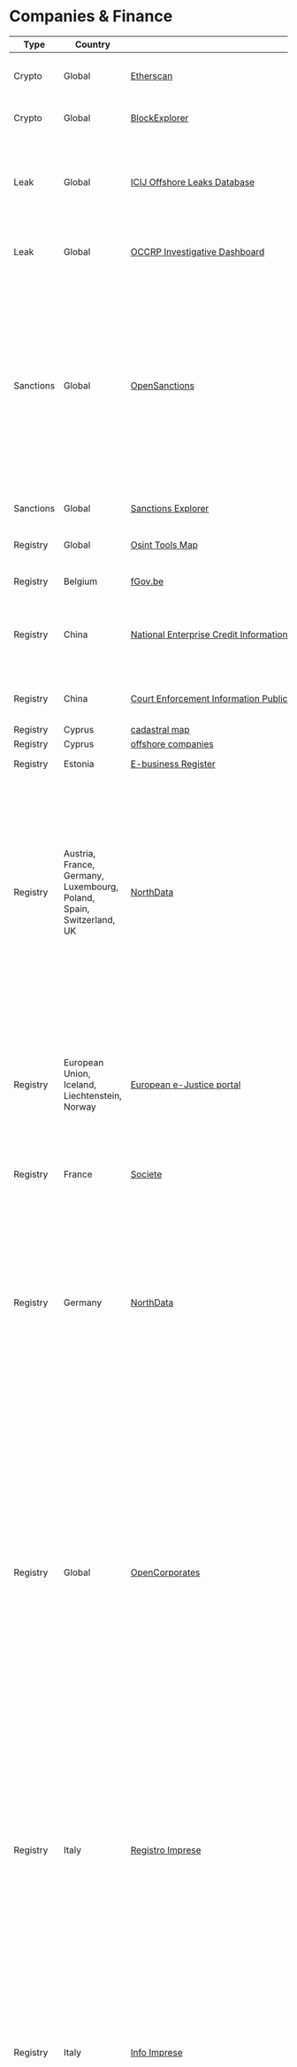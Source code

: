 # Companies & Finance

| Type      | Country                                                                                    | Name                                                                                                                                                                                         | Description                                                                                                                                                                                                                                                                                                                                                                                                                                                                                                                                                                                          | Guide                                                                                                                                    |                                                                                                                                                                      |                                                                                                                                                                        |
| --------- | ------------------------------------------------------------------------------------------ | -------------------------------------------------------------------------------------------------------------------------------------------------------------------------------------------- | ---------------------------------------------------------------------------------------------------------------------------------------------------------------------------------------------------------------------------------------------------------------------------------------------------------------------------------------------------------------------------------------------------------------------------------------------------------------------------------------------------------------------------------------------------------------------------------------------------- | ---------------------------------------------------------------------------------------------------------------------------------------- | -------------------------------------------------------------------------------------------------------------------------------------------------------------------- | ---------------------------------------------------------------------------------------------------------------------------------------------------------------------- |
| Crypto    | Global                                                                                     | [Etherscan](http://etherscan.io/)                                                                                                                                                            | Tracking transactions & finding a cryptowallet each based on the ETH blockchain.                                                                                                                                                                                                                                                                                                                                                                                                                                                                                                                     |                                                                                                                                          |                                                                                                                                                                      |                                                                                                                                                                        |
| Crypto    | Global                                                                                     | [BlockExplorer](https://blockexplorer.com/)                                                                                                                                                  | Following a bitcoin trail or following a bitcoin account?                                                                                                                                                                                                                                                                                                                                                                                                                                                                                                                                            |                                                                                                                                          |                                                                                                                                                                      |                                                                                                                                                                        |
| Leak      | Global                                                                                     | [ICIJ Offshore Leaks Database](http://offshoreleaks.icij.org/)                                                                                                                               | Find out who’s behind more than 810k offshore companies, foundations and trusts from the Panama Papers, the Offshore Leaks, the Bahamas Leaks and the Paradise Papers investigations.                                                                                                                                                                                                                                                                                                                                                                                                                | [How to use the Offshore Leaks Database](https://offshoreleaks.icij.org/pages/howtouse)                                                  | [How to use ICIJ's Offshore Leaks Database (part 1) (2 min)](https://www.youtube.com/watch?v=k0G83QXrMWA)                                                            |                                                                                                                                                                        |
| Leak      | Global                                                                                     | [OCCRP Investigative Dashboard](http://data.occrp.org/)                                                                                                                                      | Search 178 million public records and leaks from 236 sources on company and individual names.                                                                                                                                                                                                                                                                                                                                                                                                                                                                                                        |                                                                                                                                          |                                                                                                                                                                      |                                                                                                                                                                        |
| Sanctions | Global                                                                                     | [OpenSanctions](https://www.opensanctions.org/)                                                                                                                                              | <p>Site owner: Team coordinated by Friedrich Lindenberg, funded initally by the German government.<br>An international database of persons and companies of political, criminal, or economic interest. Combines the sanctions lists, databases of politically exposed persons, and other information about persons in the public interest into a single, dataset.<br>Free for non-commercial users.</p>                                                                                                                                                                                              |                                                                                                                                          |                                                                                                                                                                      |                                                                                                                                                                        |
| Sanctions | Global                                                                                     | [Sanctions Explorer](https://sanctionsexplorer.org/)                                                                                                                                         | Database of OFAC/UN/EU sanctions                                                                                                                                                                                                                                                                                                                                                                                                                                                                                                                                                                     |                                                                                                                                          |                                                                                                                                                                      |                                                                                                                                                                        |
| Registry  | Global                                                                                     | [Osint Tools Map](https://cipher387.github.io/osintmap/)                                                                                                                                     | Worldwide map of business registries, court records and other info, by @cyb\_detective                                                                                                                                                                                                                                                                                                                                                                                                                                                                                                               |                                                                                                                                          |                                                                                                                                                                      |                                                                                                                                                                        |
| Registry  | Belgium                                                                                    | [fGov.be](https://economie.fgov.be/en/themes/enterprises/crossroads-bank-enterprises/services-everyone/cbe-public-search)                                                                    | Belgian companies registry.                                                                                                                                                                                                                                                                                                                                                                                                                                                                                                                                                                          |                                                                                                                                          |                                                                                                                                                                      |                                                                                                                                                                        |
| Registry  | China                                                                                      | [National Enterprise Credit Information Publicity System](http://www.gsxt.gov.cn/index.html)                                                                                                 | Companies registered in China, including registered capital, legal representative, incorporation date, penalty history and business irregularity records.                                                                                                                                                                                                                                                                                                                                                                                                                                            |                                                                                                                                          |                                                                                                                                                                      |                                                                                                                                                                        |
| Registry  | China                                                                                      | [Court Enforcement Information Publicity](http://zxgk.court.gov.cn/)                                                                                                                         | Chinese individuals and companies listed by the court as involved in dishonest practices.                                                                                                                                                                                                                                                                                                                                                                                                                                                                                                            |                                                                                                                                          |                                                                                                                                                                      |                                                                                                                                                                        |
| Registry  | Cyprus                                                                                     | [cadastral map](http://eservices.dls.moi.gov.cy/#/national/geoportalmapviewer)                                                                                                               | Cadastral map of Cyprus.                                                                                                                                                                                                                                                                                                                                                                                                                                                                                                                                                                             |                                                                                                                                          |                                                                                                                                                                      |                                                                                                                                                                        |
| Registry  | Cyprus                                                                                     | [offshore companies](http://efiling.drcor.mcit.gov.cy/DrcorPublic/SearchForm.aspx?sc=0\&lang=EN)                                                                                             |                                                                                                                                                                                                                                                                                                                                                                                                                                                                                                                                                                                                      |                                                                                                                                          |                                                                                                                                                                      |                                                                                                                                                                        |
| Registry  | Estonia                                                                                    | [E-business Register](https://ariregister.rik.ee/eng)                                                                                                                                        | Search companies and individuals in Estonia.                                                                                                                                                                                                                                                                                                                                                                                                                                                                                                                                                         |                                                                                                                                          |                                                                                                                                                                      |                                                                                                                                                                        |
| Registry  | Austria, France, Germany, Luxembourg, Poland, Spain, Switzerland, UK                       | [NorthData](https://www.northdata.com/)                                                                                                                                                      | <p>Worth using in conjunction with OpenCorporates<br>Site owner: German company.<br>Provides company information that is publicly available from sources such as trade registers, annual reports, funding registers, trademark records, patent registries and others (not all included in the free search)<br>Free search is by name.<br>Fields returned: Name; Register; Address; History; Merger/Acquisition/Control; Network (relationships with other entities); Publications</p>                                                                                                                |                                                                                                                                          |                                                                                                                                                                      |                                                                                                                                                                        |
| Registry  | European Union, Iceland, Liechtenstein, Norway                                             | [European e-Justice portal](https://e-justice.europa.eu/home.do?action=home)                                                                                                                 | <p>Site owner: European Union<br>Consolidates official national registers for all member states.<br>Site might contain data not available on OpenCorporates.<br>Fields returned: Registered office; Registration number; Company type; Business Register ID; EUID</p>                                                                                                                                                                                                                                                                                                                                |                                                                                                                                          |                                                                                                                                                                      |                                                                                                                                                                        |
| Registry  | France                                                                                     | [Societe](http://societe.com/)                                                                                                                                                               | Search companies and individuals in France.                                                                                                                                                                                                                                                                                                                                                                                                                                                                                                                                                          |                                                                                                                                          |                                                                                                                                                                      |                                                                                                                                                                        |
| Registry  | Germany                                                                                    | [NorthData](https://www.northdata.de/)                                                                                                                                                       | <p>Worth using in conjunction with OpenCorporates<br>Site owner: German company.<br>Provides company information that is publicly available from sources such as trade registers, annual reports, funding registers, trademark records, patent registries and others (not all included in the free search)<br>Free search is by name.<br>Fields returned: Name; Register; Address; History; Merger/Acquisition/Control; Network (relationships with other entities); Publications</p>                                                                                                                |                                                                                                                                          |                                                                                                                                                                      |                                                                                                                                                                        |
| Registry  | Global                                                                                     | [OpenCorporates](http://opencorporates.com/)                                                                                                                                                 | <p>A good place to start companies research as it covers so many jurisdictions.<br>Site owner: English company<br>Data sources: Primary public sources.<br>Read the data use licence.<br>Searches are free, though some features require a login (which they may provide if you agree to freely share your results).<br>Fields returned (differ per country): Company Number; Status; Incorporation Date; Company Type; Jurisdiction; Directors / Officers; Registered Address; Registry Page; Branches; Shareholdings in other companies ; Subsidiaries; Trademark registrations; Events</p>        | [Using OpenCorporates for Investigations (20 min)](https://www.youtube.com/watch?v=G\_swgQEUGh8)                                         | [OpenCorporates API for Beginners (35 min)](https://tcij.org/summer-conference-event/a-beginners-guide-to-using-the-opencorporates-api-to-power-your-investigation/) | [The Investigator’s Handbook: A Guide to Using OpenCorporates](https://blog.opencorporates.com/2017/10/31/the-investigators-handbook-a-guide-to-using-opencorporates/) |
| Registry  | Italy                                                                                      | [Registro Imprese](http://www.registroimprese.it/)                                                                                                                                           | The official Italian companies registry and offers a wide array of basic information and data: company’s purpose, legal email address, locations (legal HQ and operative offices or warehouses, etc). A few times it reports the date of establishment or when a company started providing a specific service/activity. It is only in Italian but has a very easy interface. The basic searching service is free, but it is possible to buy reports and specific information about a company. Same old story as for any other national registry.                                                     |                                                                                                                                          |                                                                                                                                                                      |                                                                                                                                                                        |
| Registry  | Italy                                                                                      | [Info Imprese](http://infoimprese.it/)                                                                                                                                                       | A second database of Italian companies that basically reflects registroimprese.it. Offers the same service of registroimprese.it, but it often reports more details about a company’s activity and purpose, which can help a lot in the investigation. It is perfect to validate the results you may have previously found on registroimprese.it.                                                                                                                                                                                                                                                    |                                                                                                                                          |                                                                                                                                                                      |                                                                                                                                                                        |
| Registry  | Italy                                                                                      | [Icribis.com](http://icribis.com/)                                                                                                                                                           | Great portal. Offers further information such as VAT n., Chamber of Commerce registration number, revenue range, estimate of personnel employed. Usually well kept and updated. Only “obstacle”: you have to create a socket puppet with a social security number. The basic searching service is free, but it is possible to buy reports and specific information about a company.                                                                                                                                                                                                                  |                                                                                                                                          |                                                                                                                                                                      |                                                                                                                                                                        |
| Registry  | Lesotho                                                                                    | [http://www.obfc.org.ls/registry/](http://www.obfc.org.ls/registry/)                                                                                                                         | Search for companies, directors and shareholders in Lesotho. Information is comprehensive and up-to-date.                                                                                                                                                                                                                                                                                                                                                                                                                                                                                            |                                                                                                                                          |                                                                                                                                                                      |                                                                                                                                                                        |
| Registry  | Mauritius                                                                                  | [https://portalmns.mu/](https://portalmns.mu/)                                                                                                                                               | Search for companies in Mauritius. Availability of information varies.                                                                                                                                                                                                                                                                                                                                                                                                                                                                                                                               |                                                                                                                                          |                                                                                                                                                                      |                                                                                                                                                                        |
| Registry  | Namibia                                                                                    | [http://www.bipa.na/search/](http://www.bipa.na/search/)                                                                                                                                     | Search if a company is registered in Namibia                                                                                                                                                                                                                                                                                                                                                                                                                                                                                                                                                         |                                                                                                                                          |                                                                                                                                                                      |                                                                                                                                                                        |
| Registry  | Nigeria                                                                                    | [https://publicsearch.cac.gov.ng/ComSearch/](https://publicsearch.cac.gov.ng/ComSearch/)                                                                                                     | Check if a company is registered in Nigeria. Limited information available.                                                                                                                                                                                                                                                                                                                                                                                                                                                                                                                          |                                                                                                                                          |                                                                                                                                                                      |                                                                                                                                                                        |
| Registry  | Portugal                                                                                   | [Portal da Justiça](http://publicacoes.mj.pt/DetalhePublicacao.aspx)                                                                                                                         | Search companies and individuals in Portugal.                                                                                                                                                                                                                                                                                                                                                                                                                                                                                                                                                        |                                                                                                                                          |                                                                                                                                                                      |                                                                                                                                                                        |
| Registry  | Seychelles                                                                                 | [http://www.registry.gov.sc/BizRegistration/WebSearchBusiness.aspx](http://www.registry.gov.sc/BizRegistration/WebSearchBusiness.aspx)                                                       | Check if a company is registered in the Seychelles. Limited information available.                                                                                                                                                                                                                                                                                                                                                                                                                                                                                                                   |                                                                                                                                          |                                                                                                                                                                      |                                                                                                                                                                        |
| Registry  | South Africa                                                                               | [http://www.cipc.co.za/za/](http://www.cipc.co.za/za/)                                                                                                                                       | Search for companies in South Africa. Database is searchable by company name and company registration number. One can also search by individual director, but director searches require an individual's ID number.                                                                                                                                                                                                                                                                                                                                                                                   |                                                                                                                                          |                                                                                                                                                                      |                                                                                                                                                                        |
| Registry  | Switzerland                                                                                | [Zefix](http://zefix.ch/en/search/entity/welcome)                                                                                                                                            | Search companies and individuals in Switzerland.                                                                                                                                                                                                                                                                                                                                                                                                                                                                                                                                                     |                                                                                                                                          |                                                                                                                                                                      |                                                                                                                                                                        |
| Registry  | Switzerland                                                                                | [offshore companies](http://ti.chregister.ch/cr-portal/suche/suche.xhtml)                                                                                                                    |                                                                                                                                                                                                                                                                                                                                                                                                                                                                                                                                                                                                      |                                                                                                                                          |                                                                                                                                                                      |                                                                                                                                                                        |
| Registry  | United Kingdom                                                                             | [Companies House](http://beta.companieshouse.gov.uk/)                                                                                                                                        | Search companies and individuals in the United Kingdom and Gibraltar.                                                                                                                                                                                                                                                                                                                                                                                                                                                                                                                                |                                                                                                                                          |                                                                                                                                                                      |                                                                                                                                                                        |
| Registry  | Zimbabwe                                                                                   | [https://zimeservices.pfms.gov.zw/irj/portal/anonymous](https://zimeservices.pfms.gov.zw/irj/portal/anonymous)                                                                               | Search for companies in Zimbabwe. Database requires you to register with a foreign passport number. Information is not necessarily up-to-date as records are still being digitised.                                                                                                                                                                                                                                                                                                                                                                                                                  |                                                                                                                                          |                                                                                                                                                                      |                                                                                                                                                                        |
| Registry  | United Arab Emirates                                                                       | [National Economic Register](https://ner.economy.ae/Search\_By\_BN.aspx)                                                                                                                     | Search businesses licences in Arabic or English - find names, emails, phonenumbers.                                                                                                                                                                                                                                                                                                                                                                                                                                                                                                                  |                                                                                                                                          |                                                                                                                                                                      |                                                                                                                                                                        |
| Registry  | Ecuador                                                                                    | [https://appscvsconsultas.supercias.gob.ec/consultaCompanias/societario/busquedaCompanias.jsf](https://appscvsconsultas.supercias.gob.ec/consultaCompanias/societario/busquedaCompanias.jsf) | Ecuadorian business registry.                                                                                                                                                                                                                                                                                                                                                                                                                                                                                                                                                                        |                                                                                                                                          |                                                                                                                                                                      |                                                                                                                                                                        |
| Registry  | Colombia                                                                                   | [https://www.rues.org.co/](https://www.rues.org.co/)                                                                                                                                         | Colombian business registry.                                                                                                                                                                                                                                                                                                                                                                                                                                                                                                                                                                         |                                                                                                                                          |                                                                                                                                                                      |                                                                                                                                                                        |
| Registry  | Spain                                                                                      | [https://librebor.me/](https://librebor.me/)                                                                                                                                                 | Spanish business registry                                                                                                                                                                                                                                                                                                                                                                                                                                                                                                                                                                            |                                                                                                                                          |                                                                                                                                                                      |                                                                                                                                                                        |
| Other     | China                                                                                      | [China Judgements Online](https://wenshu.court.gov.cn/)                                                                                                                                      | Judgements given out by Chinese regional courts                                                                                                                                                                                                                                                                                                                                                                                                                                                                                                                                                      |                                                                                                                                          |                                                                                                                                                                      |                                                                                                                                                                        |
| Other     | China                                                                                      | [Cninfo](http://www.cninfo.com.cn/new/index)                                                                                                                                                 | Chinese public companies financial reports and regular announcements.                                                                                                                                                                                                                                                                                                                                                                                                                                                                                                                                |                                                                                                                                          |                                                                                                                                                                      |                                                                                                                                                                        |
| Other     | China                                                                                      | [QCC](https://www.qcc.com/)                                                                                                                                                                  | Private website, one of the biggest information providers, with basic registration information, shareholder structure, beneficial owners, business authorization certificates, patent information, etc.                                                                                                                                                                                                                                                                                                                                                                                              |                                                                                                                                          |                                                                                                                                                                      |                                                                                                                                                                        |
| Other     | China                                                                                      | Qixin                                                                                                                                                                                        | Similar to QCC                                                                                                                                                                                                                                                                                                                                                                                                                                                                                                                                                                                       |                                                                                                                                          |                                                                                                                                                                      |                                                                                                                                                                        |
| Other     | Italy                                                                                      | [Guidamonaci.it](http://guidamonaci.it/)                                                                                                                                                     | As much an ace of spades as a potential flop. One out of three it presents a detailed overview of a company (VAT n., Revenue, Employees, Offices, Activity, mail). Two out of three it offers some basic information and it may be able to add in some more details. Requires registration with a socket puppet. Sometimes its data and information are not up to date.                                                                                                                                                                                                                              |                                                                                                                                          |                                                                                                                                                                      |                                                                                                                                                                        |
| Other     | Italy                                                                                      | [Reportaziende.it](http://reportaziende.it/)                                                                                                                                                 | Offers detailed information about Italian companies with revenues over 5 million euro. It details revenue, net income or liabilities. The basic searching service is free, but it is possible to buy reports and specific information about a company.                                                                                                                                                                                                                                                                                                                                               |                                                                                                                                          |                                                                                                                                                                      |                                                                                                                                                                        |
| Other     | Italy                                                                                      | [aziende.it](http://aziende.it/)                                                                                                                                                             | Offers pretty much the same service reportaziende.it does. Once again valid way to validate data and information gathered.                                                                                                                                                                                                                                                                                                                                                                                                                                                                           |                                                                                                                                          |                                                                                                                                                                      |                                                                                                                                                                        |
| Other     | United States                                                                              | [ImportYeti](https://www.importyeti.com/)                                                                                                                                                    | Search 60 million US customs sea shipment records, find company suppliers.                                                                                                                                                                                                                                                                                                                                                                                                                                                                                                                           |                                                                                                                                          |                                                                                                                                                                      |                                                                                                                                                                        |
| Other     | United States                                                                              | [LittleSis](https://littlesis.org/)                                                                                                                                                          | Connects dots between influential / wealthy individuals in (mostly US) politics and business.                                                                                                                                                                                                                                                                                                                                                                                                                                                                                                        |                                                                                                                                          |                                                                                                                                                                      |                                                                                                                                                                        |
| Other     | Central and Eastern Europe, Sub-Saharan Africa, South America, some offshore jurisdictions | OCCRP Aleph                                                                                                                                                                                  | <p>Site owner: Organized Crime and Corruption Reporting Project<br>An investigative data platform that helps reporters 'follow the money'. They provide public access to a vast archive of government records and open databases. However, much of the Aleph archive is protected from public access due to concerns about data protection. Reporters and researchers can upload their own files to private investigations, extract text, sketch a diagram, to summarize their investigative findings, and cross-reference persons of interest and companies. You need to apply for full access.</p> | [GIJN: How to Investigate Money Laundering](https://gijn.org/2021/06/15/a-reporters-guide-how-to-investigate-organized-crimes-finances/) |                                                                                                                                                                      |                                                                                                                                                                        |
